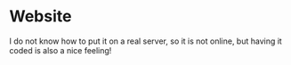 Website
=======

I do not know how to put it on a real server, so it is not online, but having it coded is also a nice feeling!
